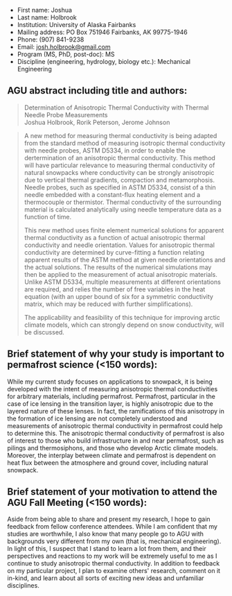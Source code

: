 * First name: Joshua
* Last name: Holbrook
* Institution: University of Alaska Fairbanks
* Mailing address: PO Box 751946  Fairbanks, AK  99775-1946
* Phone: (907) 841-9238
* Email: josh.holbrook@gmail.com
* Program (MS, PhD, post-doc): MS
* Discipline (engineering, hydrology, biology etc.): Mechanical Engineering

## AGU abstract including title and authors:

> Determination of Anisotropic Thermal Conductivity with Thermal Needle Probe Measurements  
> Joshua Holbrook, Rorik Peterson, Jerome Johnson

> A new method for measuring thermal conductivity is being adapted from
> the standard method of measuring isotropic thermal conductivity with
> needle probes, ASTM D5334, in order to enable the dertermination of an
> anisotropic thermal conductivity. This method will have particular
> relevance to measuring thermal conductivity of natural snowpacks where
> conductivity  can be strongly anisotropic due to vertical thermal
> gradients, compaction and metamorphosis. Needle probes, such as
> specified in ASTM D5334, consist of a thin needle embedded with a
> constant-flux heating element and a thermocouple or thermistor.
> Thermal conductivity of the surrounding material is calculated
> analytically using needle temperature data as a function of time.
> 
> This new method uses finite element numerical solutions for apparent
> thermal conductivity as a function of actual anisotropic thermal
> conductivity and needle orientation. Values for anisotropic thermal
> conductivity are determined by curve-fitting a function relating
> apparent results of the ASTM method at given needle orientations and
> the actual solutions. The results of the numerical simulations may
> then be applied to the measurement of actual anisotropic materials.
> Unlike ASTM D5334, multiple measurements at different orientations are
> required, and relies the number of free variables in the heat equation
> (with an upper bound of six for a symmetric conductivity matrix, which
> may be reduced with further simplifications).
> 
> The applicability and feasibility of this technique for improving
> arctic climate models, which can strongly depend on snow conductivity,
> will be discussed.

## Brief statement of why your study is important to permafrost science (<150 words):

While my current study focuses on applications to snowpack, it is being developed with the intent of measuring anisotropic thermal conductivities for arbitrary materials, including permafrost. Permafrost, particular in the case of ice lensing in the transition layer, is highly anisotropic due to the layered nature of these lenses. In fact, the ramifications of this anisotropy in the formation of ice lensing are not completely understood and measurements of anisotropic thermal conductivity in permafrost could help to determine this. The anisotropic thermal conductivity of permafrost is also of interest to those who build infrastructure in and near permafrost, such as pilings and thermosiphons, and those who develop Arctic climate models. Moreover, the interplay between climate and permafrost is dependent on heat flux between the atmosphere and ground cover, including natural snowpack.

## Brief statement of your motivation to attend the AGU Fall Meeting (<150 words):

Aside from being able to share and present my research, I hope to gain feedback from fellow conference attendees. While I am confident that my studies are worthwhile, I also know that many people go to AGU with backgrounds very different from my own (that is, mechanical engineering). In light of this, I suspect that I stand to learn a lot from them, and their perspectives and reactions to my work will be extremely useful to me as I continue to study anisotropic thermal conductivity.  In addition to feedback on my particular project, I plan to examine others' research, comment on it in-kind, and learn about all sorts of exciting new ideas and unfamiliar disciplines.




